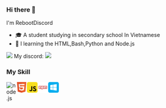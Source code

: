 ### Hi there 👋

I'm RebootDiscord

- 🎓 A student studying in secondary school In Vietnamese
- 🔰 I learning the HTML,Bash,Python and Node.js

<a href="https://www.youtube.com/watch?v=dQw4w9WgXcQ" rel="nofollow"><img src="https://user-images.githubusercontent.com/73097560/115834477-dbab4500-a447-11eb-908a-139a6edaec5c.gif" style="max-width: 100%;"></a>
My discord:
<img src="https://discord.com/api/guilds/858865979479949371/widget.png?style=banner2"></a>
### My Skill
<img height="28" width="28" src="https://raw.githubusercontent.com/edent/SuperTinyIcons/master/images/svg/html5.svg" style="max-width: 100%;"><img height="28" width="28" src="https://raw.githubusercontent.com/edent/SuperTinyIcons/master/images/svg/javascript.svg" style="max-width: 100%;"><img height="28" width="28" src="https://raw.githubusercontent.com/edent/SuperTinyIcons/master/images/svg/npm.svg" style="max-width: 100%;"><img height="28" width="28" src="https://raw.githubusercontent.com/edent/SuperTinyIcons/master/images/svg/windows.svg" style="max-width: 100%;"><img align="left" alt="node.js" width="26px" src="https://camo.githubusercontent.com/973a118e690e810599bc0b9b3fcec3a314505b412e307e5eab8ff8a2211ddc14/68747470733a2f2f692e696d6775722e636f6d2f74594c465a42682e706e67" data-canonical-src="https://i.imgur.com/tYLFZBh.png" style="max-width: 100%;">
